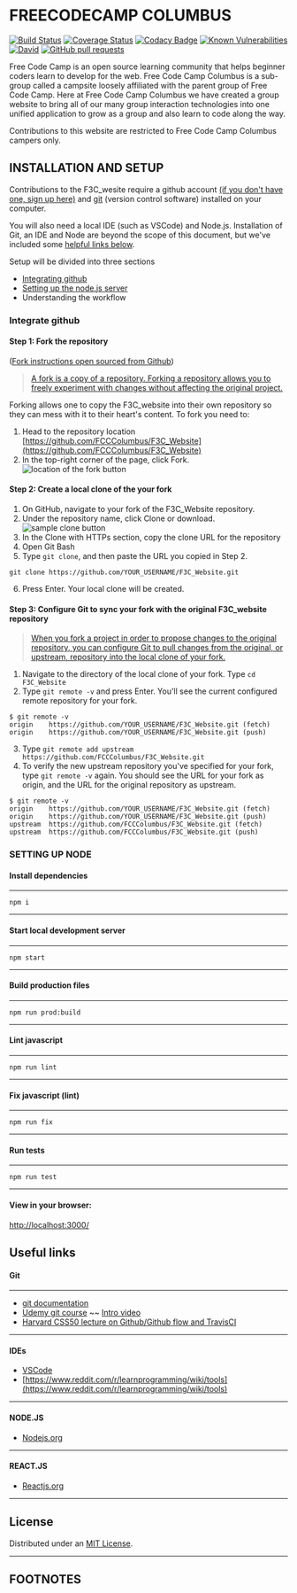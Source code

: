 # FREECODECAMP COLUMBUS

[![Build Status](https://img.shields.io/travis/FCCColumbus/F3C_Website.svg)](https://travis-ci.org/FCCColumbus/F3C_Website) [![Coverage Status](https://coveralls.io/repos/github/FCCColumbus/F3C_Website/badge.svg?branch=master)](https://coveralls.io/github/FCCColumbus/F3C_Website?branch=master) [![Codacy Badge](https://api.codacy.com/project/badge/Grade/f1911a031821489fa3d59908ad637c8e)](https://www.codacy.com/app/FCCColumbus/F3C_Website?utm_source=github.com&utm_medium=referral&utm_content=FCCColumbus/F3C_Website&utm_campaign=Badge_Grade) [![Known Vulnerabilities](https://snyk.io/test/github/fcccolumbus/f3c_website/badge.svg)](https://snyk.io/test/github/fcccolumbus/f3c_website) [![David](https://img.shields.io/david/FCCColumbus/F3C_Website.svg)](https://github.com/FCCColumbus/F3C_Website/blob/master/package.json) [![GitHub pull requests](https://img.shields.io/github/issues-pr/FCCColumbus/F3C_Website.svg)](https://github.com/FCCColumbus/F3C_Website/pulls)

Free Code Camp is an open source learning community that helps beginner coders learn to develop for the web. Free Code Camp Columbus is a sub-group called a campsite loosely affiliated with the parent group of Free Code Camp. Here at Free Code Camp Columbus we have created a group website to bring all of our many group interaction technologies into one unified application to grow as a group and also learn to code along the way.

Contributions to this website are restricted to Free Code Camp Columbus campers only.

## INSTALLATION AND SETUP
Contributions to the F3C_wesite require a github account [(if you don't have one, sign up here)](https://github.com/join?source=header-repo) and [git](https://git-scm.com/) (version control software) installed on your computer.

You will also need a local IDE (such as VSCode) and Node.js. Installation of Git, an IDE and Node are beyond the scope of this document, but we've included some [helpful links below](##useful-links).

Setup will be divided into three sections
* [Integrating github](#Integrate-github)
* [Setting up the node.js server](#Setting-up-node)
* Understanding the workflow



### Integrate github
#### Step 1: Fork the repository
([Fork instructions open sourced from Github](https://help.github.com/articles/fork-a-repo/))
>[A fork is a copy of a repository. Forking a repository allows you to freely experiment with changes without affecting the original project.](https://help.github.com/articles/fork-a-repo/)

Forking allows one to copy the F3C_website into their own repository so they can mess with it to their heart's content.
To fork you need to:
1. Head to the repository location [https://github.com/FCCColumbus/F3C_Website](https://github.com/FCCColumbus/F3C_Website)
1. In the top-right corner of the page, click Fork. ![location of the fork button](https://help.github.com/assets/images/help/repository/fork_button.jpg)
#### Step 2: Create a local clone of the your fork
1. On GitHub, navigate to your fork of the F3C_Website repository.
2. Under the repository name, click Clone or download. ![sample clone button](https://help.github.com/assets/images/help/repository/clone-repo-clone-url-button.png)
3. In the Clone with HTTPs section, copy the clone URL for the repository
4. Open Git Bash
5. Type `git clone`, and then paste the URL you copied in Step 2.
```
git clone https://github.com/YOUR_USERNAME/F3C_Website.git
```
6. Press Enter. Your local clone will be created.
#### Step 3: Configure Git to sync your fork with the original F3C_website repository
>[When you fork a project in order to propose changes to the original repository, you can configure Git to pull changes from the original, or upstream, repository into the local clone of your fork.](https://help.github.com/articles/fork-a-repo/#step-3-configure-git-to-sync-your-fork-with-the-original-spoon-knife-repository) 
1. Navigate to the directory of the local clone of your fork. Type `cd F3C_Website`
2. Type `git remote -v` and press Enter. You'll see the current configured remote repository for your fork.
```
$ git remote -v
origin    https://github.com/YOUR_USERNAME/F3C_Website.git (fetch)
origin    https://github.com/YOUR_USERNAME/F3C_Website.git (push)
```
3. Type `git remote add upstream https://github.com/FCCColumbus/F3C_Website.git`
4. To verify the new upstream repository you've specified for your fork, type `git remote -v` again. You should see the URL for your fork as origin, and the URL for the original repository as upstream.


```
$ git remote -v
origin    https://github.com/YOUR_USERNAME/F3C_Website.git (fetch)
origin    https://github.com/YOUR_USERNAME/F3C_Website.git (push)
upstream  https://github.com/FCCColumbus/F3C_Website.git (fetch)
upstream  https://github.com/FCCColumbus/F3C_Website.git (push)
```

### SETTING UP NODE

#### Install dependencies
----
    npm i
----
#### Start local development server
---
    npm start
---
#### Build production files
---
    npm run prod:build
---
#### Lint javascript
---
    npm run lint
---
#### Fix javascript (lint)
---
    npm run fix
---
#### Run tests
---
    npm run test
---
#### View in your browser:

[http://localhost:3000/](http://localhost:3000/)

## Useful links 
#### Git
---
+ [git documentation](https://git-scm.com/book/en/v2)
+ [Udemy git course](https://www.udacity.com/course/ud775) ~~ [Intro video](https://youtu.be/Ytux4IOAR_s)
+ [Harvard CSS50 lecture on Github/Github flow and TravisCI](https://www.youtube.com/watch?v=2A7nVdAoqqk)
---
#### IDEs
* [VSCode](https://code.visualstudio.com/)
* [https://www.reddit.com/r/learnprogramming/wiki/tools](https://www.reddit.com/r/learnprogramming/wiki/tools)
  
 --- 
#### NODE.JS
* [Nodejs.org](https://nodejs.org/en/)
--- 
#### REACT.JS
* [Reactjs.org](https://reactjs.org/docs/getting-started.html)


----

## License

Distributed under an [MIT License](LICENSE).

----

## FOOTNOTES
